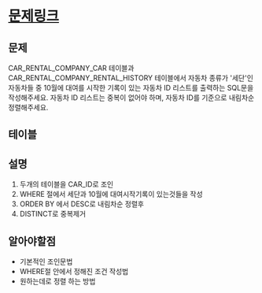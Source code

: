 # [문제링크](https://school.programmers.co.kr/learn/courses/30/lessons/157341)

## 문제
CAR_RENTAL_COMPANY_CAR 테이블과 CAR_RENTAL_COMPANY_RENTAL_HISTORY 테이블에서 자동차 종류가 '세단'인 자동차들 중 10월에 대여를 시작한 기록이 있는 자동차 ID 리스트를 출력하는 SQL문을 작성해주세요. 자동차 ID 리스트는 중복이 없어야 하며, 자동차 ID를 기준으로 내림차순 정렬해주세요.

## 테이블



## 설명

1. 두개의 테이블을 CAR_ID로 조인
2. WHERE 절에서 세단과 10월에 대여시작기록이 있는것들을 작성
3. ORDER BY 에서 DESC로 내림차순 정렬후
4. DISTINCT로 중복제거

## 알아야할점
- 기본적인 조인문법
- WHERE절 안에서 정해진 조건 작성법
- 원하는데로 정렬 하는 방법
